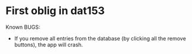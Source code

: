# First oblig in dat153

Known BUGS:
- If you remove all entries from the database (by clicking all the remove buttons), the app will crash.
